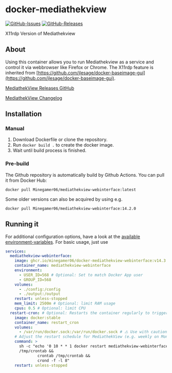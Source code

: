 # docker-mediathekview
[![GitHub-Issues](https://img.shields.io/github/issues/Minegamer06/docker-mediathekview-webinterface)](https://github.com/Minegamer06/docker-mediathekview-webinterface/issues)
[![GitHub-Releases](https://img.shields.io/github/tag/Minegamer06/docker-mediathekview-webinterface.svg)](https://github.com/Minegamer06/docker-mediathekview-webinterface/releases)

X11rdp Version of Mediathekview
## About
Using this container allows you to run Mediathekview as a service and control it via webbrowser like Firefox or Chrome.
The X11rdp feature is inherited from [https://github.com/jlesage/docker-baseimage-gui](https://github.com/jlesage/docker-baseimage-gui).

[MediathekView Releases GitHub](https://github.com/mediathekview/MediathekView/tags)

[MediathekView Changelog](https://mediathekview.de/tags/changelog/)

## Installation
### Manual

1. Download Dockerfile or clone the repository.
2. Run `docker build .` to create the docker image.
3. Wait until build process is finished.

### Pre-build
The Github repository is automatically build by Github Actions.
You can pull it from Docker Hub:
```
docker pull Minegamer06/mediathekview-webinterface:latest
```
Some older versions can also be acquired by using e.g.
```
docker pull Minegamer06/mediathekview-webinterface:14.2.0
```

## Running it
For additional configuration options, have a look at the [available environment-variables](https://github.com/jlesage/docker-baseimage-gui#environment-variables).
For basic usage, just use
```yaml
services:
  mediathekview-webinterface:
    image: ghcr.io/minegamer06/docker-mediathekview-webinterface:v14.3.1
    container_name: mediathekview-webinterface
    environment:
      - USER_ID=568 # Optional: Set to match Docker App user
      - GROUP_ID=568
    volumes:
      - ./config:/config
      - ./output:/output
    restart: unless-stopped
    mem_limit: 2500m # Optional: limit RAM usage
    cpus: 0.5 # Optional: limit CPU
  restart-cron: # Optional: Restarts the container regularly to trigger auto-downloads ("Abos") and a library scan on startup (auto-download must be enabled in the settings)
    image: docker:stable
    container_name: restart_cron
    volumes:
      - /var/run/docker.sock:/var/run/docker.sock # ⚠️ Use with caution
    # Adjust the restart schedule for MediathekView (e.g. weekly on Monday at 10:00) to trigger auto-downloads and library refresh on container start
    command: >
      sh -c "echo '0 10 * * 1 docker restart mediathekview-webinterface' >
      /tmp/crontab &&
              crontab /tmp/crontab &&
              crond -f -l 8"
    restart: unless-stopped
```
